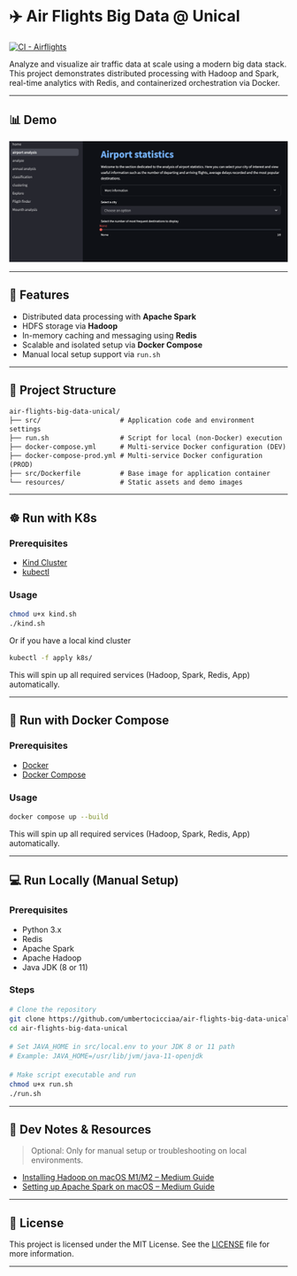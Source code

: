 # ✈️ Air Flights Big Data @ Unical

[![CI - Airflights](https://github.com/umbertocicciaa/air-flights-big-data-unical/actions/workflows/airflights.yml/badge.svg)](https://github.com/umbertocicciaa/air-flights-big-data-unical/actions/workflows/airflights.yml)

Analyze and visualize air traffic data at scale using a modern big data stack. This project demonstrates distributed processing with Hadoop and Spark, real-time analytics with Redis, and containerized orchestration via Docker.

---

## 📊 Demo

![Demo](resources/demo.png)

---

## 🚀 Features

- Distributed data processing with **Apache Spark**
- HDFS storage via **Hadoop**
- In-memory caching and messaging using **Redis**
- Scalable and isolated setup via **Docker Compose**
- Manual local setup support via `run.sh`

---

## 🧱 Project Structure

```
air-flights-big-data-unical/
├── src/                    # Application code and environment settings
├── run.sh                  # Script for local (non-Docker) execution
├── docker-compose.yml      # Multi-service Docker configuration (DEV)
├── docker-compose-prod.yml # Multi-service Docker configuration (PROD)
├── src/Dockerfile          # Base image for application container
└── resources/              # Static assets and demo images
```

---

## ☸️ Run with K8s

### Prerequisites

- [Kind Cluster](https://kind.sigs.k8s.io/)
- [kubectl](https://kubernetes.io/docs/reference/kubectl/)

### Usage

```bash
chmod u+x kind.sh
./kind.sh
```

Or if you have a local kind cluster

```bash
kubectl -f apply k8s/
```

This will spin up all required services (Hadoop, Spark, Redis, App) automatically.

---

## 🐳 Run with Docker Compose

### Prerequisites

- [Docker](https://www.docker.com/)
- [Docker Compose](https://docs.docker.com/compose/)

### Usage

```bash
docker compose up --build
```

This will spin up all required services (Hadoop, Spark, Redis, App) automatically.

---

## 💻 Run Locally (Manual Setup)

### Prerequisites

- Python 3.x
- Redis
- Apache Spark
- Apache Hadoop
- Java JDK (8 or 11)

### Steps

```bash
# Clone the repository
git clone https://github.com/umbertocicciaa/air-flights-big-data-unical.git
cd air-flights-big-data-unical

# Set JAVA_HOME in src/local.env to your JDK 8 or 11 path
# Example: JAVA_HOME=/usr/lib/jvm/java-11-openjdk

# Make script executable and run
chmod u+x run.sh
./run.sh
```

---

## 🧪 Dev Notes & Resources

> Optional: Only for manual setup or troubleshooting on local environments.

- [Installing Hadoop on macOS M1/M2 – Medium Guide](https://medium.com/@MinatoNamikaze02/installing-hadoop-on-macos-m1-m2-2023-d963abeab38e)
- [Setting up Apache Spark on macOS – Medium Guide](https://medium.com/@le.oasis/setting-up-apache-spark-on-macos-a-comprehensive-guide-78af7642deb1)

---

## 📄 License

This project is licensed under the MIT License. See the [LICENSE](LICENSE) file for more information.

---
